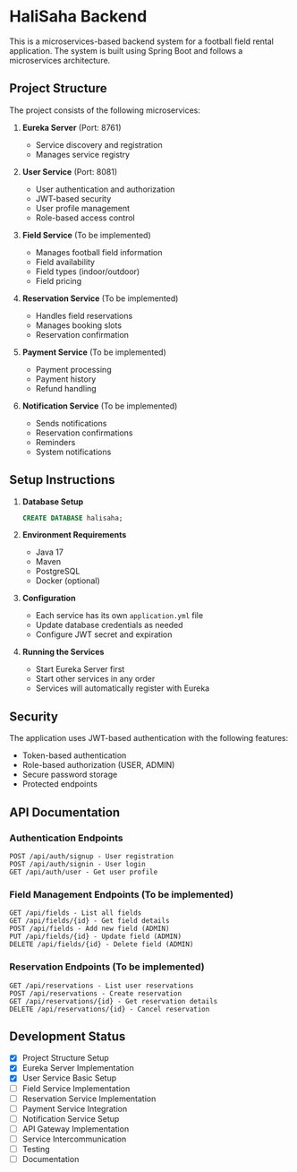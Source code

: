 # HaliSaha Backend

This is a microservices-based backend system for a football field rental application. The system is built using Spring Boot and follows a microservices architecture.

## Project Structure

The project consists of the following microservices:

1. **Eureka Server** (Port: 8761)
   - Service discovery and registration
   - Manages service registry

2. **User Service** (Port: 8081)
   - User authentication and authorization
   - JWT-based security
   - User profile management
   - Role-based access control

3. **Field Service** (To be implemented)
   - Manages football field information
   - Field availability
   - Field types (indoor/outdoor)
   - Field pricing

4. **Reservation Service** (To be implemented)
   - Handles field reservations
   - Manages booking slots
   - Reservation confirmation

5. **Payment Service** (To be implemented)
   - Payment processing
   - Payment history
   - Refund handling

6. **Notification Service** (To be implemented)
   - Sends notifications
   - Reservation confirmations
   - Reminders
   - System notifications

## Setup Instructions

1. **Database Setup**
   ```sql
   CREATE DATABASE halisaha;
   ```

2. **Environment Requirements**
   - Java 17
   - Maven
   - PostgreSQL
   - Docker (optional)

3. **Configuration**
   - Each service has its own `application.yml` file
   - Update database credentials as needed
   - Configure JWT secret and expiration

4. **Running the Services**
   - Start Eureka Server first
   - Start other services in any order
   - Services will automatically register with Eureka

## Security

The application uses JWT-based authentication with the following features:
- Token-based authentication
- Role-based authorization (USER, ADMIN)
- Secure password storage
- Protected endpoints

## API Documentation

### Authentication Endpoints
```
POST /api/auth/signup - User registration
POST /api/auth/signin - User login
GET /api/auth/user - Get user profile
```

### Field Management Endpoints (To be implemented)
```
GET /api/fields - List all fields
GET /api/fields/{id} - Get field details
POST /api/fields - Add new field (ADMIN)
PUT /api/fields/{id} - Update field (ADMIN)
DELETE /api/fields/{id} - Delete field (ADMIN)
```

### Reservation Endpoints (To be implemented)
```
GET /api/reservations - List user reservations
POST /api/reservations - Create reservation
GET /api/reservations/{id} - Get reservation details
DELETE /api/reservations/{id} - Cancel reservation
```

## Development Status

- [x] Project Structure Setup
- [x] Eureka Server Implementation
- [x] User Service Basic Setup
- [ ] Field Service Implementation
- [ ] Reservation Service Implementation
- [ ] Payment Service Integration
- [ ] Notification Service Setup
- [ ] API Gateway Implementation
- [ ] Service Intercommunication
- [ ] Testing
- [ ] Documentation 